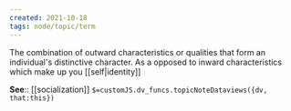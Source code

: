 ```yaml
---
created: 2021-10-18
tags: node/topic/term
---
```


 The combination of outward characteristics or qualities that form an individual's distinctive character. As a opposed to inward characteristics which make up you [[self|identity]]

**See**:: [[socialization]]
`$=customJS.dv_funcs.topicNoteDataviews({dv, that:this})`